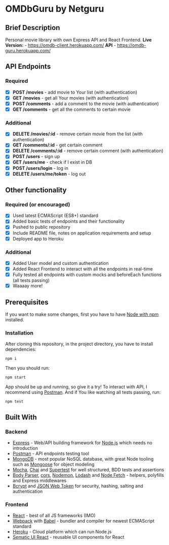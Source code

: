 # OMDbGuru by Netguru

## Brief Description

Personal movie library with own Express API and React Frontend.
**Live Version:** - https://omdb-client.herokuapp.com/
**API** - https://omdb-guru.herokuapp.com/

## API Endpoints

### Required

- [x] **POST /movies** - add movie to Your list (with authentication)
- [x] **GET /movies** - get all Your movies (with authentication)
- [x] **POST /comments** - add a comment to the movie (with authentication)
- [x] **GET /comments** - get all the comments to certain movie

### Additional

- [x] **DELETE /movies/:id** - remove certain movie from the list (with authentication)
- [x] **GET /comments/:id** - get certain comment
- [x] **DELETE /comments/:id** - remove certain comment (with authentication)
- [x] **POST /users** - sign up
- [x] **GET /users/me** - check if I exist in DB
- [x] **POST /users/login** - log in
- [x] **DELETE /users/me/token** - log out

## Other functionality

### Required (or encouraged)

- [x] Used latest ECMAScript (ES8+) standard
- [x] Added basic tests of endpoints and their functionality
- [x] Pushed to public repository
- [x] Include README file, notes on application requirements and setup
- [x] Deployed app to Heroku

### Additional

- [x] Added User model and custom authentication
- [x] Added React Frontend to interact with all the endpoints in real-time
- [x] Fully tested all endpoints with custom mocks and beforeEach functions (all tests passing)
- [x] Waaaay more!

## Prerequisites

If you want to make some changes, first you have to have [Node with npm](https://nodejs.org/en/) installed.

### Installation

After cloning this repository, in the project directory, you have to install dependencies:

```
npm i
```

Then you should run:

```
npm start
```

App should be up and running, so give it a try!
To interact with API, I recommend using [Postman](https://www.getpostman.com/).
And if You like watching all tests passing, run:

```
npm test
```

## Built With

### Backend

- [Express](https://expressjs.com/) - Web/API building framework for [Node.js](https://nodejs.org/en/) which needs no introduction
- [Postman](https://www.getpostman.com/) - API endpoints testing tool
- [MongoDB](https://www.mongodb.com/) - most popular NoSQL database, with great Node tooling such as [Mongoose](https://mongoosejs.com/) for object modeling
- [Mocha](https://mochajs.org/), [Chai](http://www.chaijs.com/) and [Supertest](https://github.com/visionmedia/supertest) for well structured, BDD tests and assertions
- [Body Parser](https://github.com/expressjs/body-parser#readme), [cors](https://github.com/expressjs/cors), [Nodemon](https://nodemon.io/), [Lodash](https://lodash.com/) and [Node Fetch](https://www.npmjs.com/package/node-fetch) - helpers, polyfills and Express middlewares
- [Bcrypt](https://github.com/kelektiv/node.bcrypt.js) and [JSON Web Token](https://github.com/auth0/node-jsonwebtoken) for security, hashing, salting and authentication

### Frontend

- [React](https://reactjs.org/) - best of all JS frameworks (IMO)
- [Webpack](https://webpack.js.org/) with [Babel](https://babeljs.io/) - bundler and compiler for newest ECMAScript standard
- [Heroku](https://www.heroku.com/) - Cloud platform which can run Node.js
- [Sematic UI React](http://react.semantic-ui.com/) - reusable UI components for React
